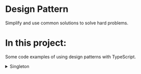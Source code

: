 # Design Pattern
Simplify and use common solutions to solve hard problems.

# In this project:

Some code examples of using design patterns with TypeScript.

<details>

<summary> Singleton </summary>

Only one instance shared for project, for example: 
databases
cache
logger

</details>